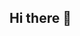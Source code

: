 ## Hi there 👋

<!--
**YURY1D/YURY1D** is a ✨ _special_ ✨ repository because its `README.md` (this file) appears on your GitHub profile.

Here are some ideas to get you started:

- 🔭 I’m currently working on school
- 🌱 I’m currently learning english
- 👯 I’m looking to collaborate on alone
- 🤔 I’m looking for help with me
- 💬 Ask me about no
- 📫 How to reach me: @YURY1D
- 😄 Pronouns: him/his
- ⚡ Fun fact: i hate study
-->
